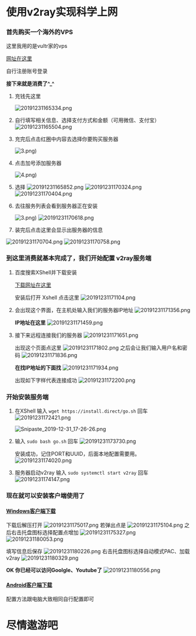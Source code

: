 # 使用v2ray实现科学上网


### 首先购买一个海外的VPS

这里我用的是vultr家的vps

[网址在这里](https://www.vultr.com/)

自行注册账号登录

**接下来就是消费了^_^**

1. 充钱先这里

   ![20191231165334.png](https://i.loli.net/2019/12/31/OldnX7ay5RSg3Ck.png)

2. 自行填写相关信息、选择支付方式和金额（可用微信、支付宝）
   ![20191231165504.png](https://i.loli.net/2019/12/31/LFlqVRt1fTiC2Y7.png)

3. 充完后点击红圈中内容去选择你要购买服务器

   ![3.png)](https://i.loli.net/2019/12/31/xzLOH42mTC8eslu.png)

4. 点击加号添加服务器

   ![4.png)](https://i.loli.net/2019/12/31/er3PmX1wMZVRdN4.png)

5. 选择 
   ![20191231165852.png](https://i.loli.net/2019/12/31/pcIbnv2hRsaSXZz.png)
   ![20191231170324.png](https://i.loli.net/2019/12/31/CWQdezGMxfshr4U.png) ​				
   ![20191231170404.png](https://i.loli.net/2019/12/31/xl4RbJtwCuMSNgG.png)

6. 去往服务列表会看到服务器正在安装

   ![3.png)](https://i.loli.net/2019/12/31/xzLOH42mTC8eslu.png)
   ![20191231170618.png](https://i.loli.net/2019/12/31/kNbxhZgUp71i5vo.png)

7. 装完后点击这里会显示出服务器的信息

  ![20191231170704.png](https://i.loli.net/2019/12/31/cI1J8zYwneqx94d.png)
  ![20191231170758.png](https://i.loli.net/2019/12/31/Jp6wNSsGITDV1Y9.png)

### 到这里消费就基本完成了，我们开始配置 v2ray服务端 

1. 百度搜索XShell并下载安装

   [下载网址在这里](https://xshell.en.softonic.com/)

   安装后打开 Xshell 点击这里
   ![20191231171104.png](https://i.loli.net/2019/12/31/ntkaiPghHzBWG8V.png)

2. 会出现这个界面，在主机处输入我们的服务器IP地址
   ![20191231171356.png](https://i.loli.net/2019/12/31/Vub95PA68KyMfED.png)

   **IP地址在这里**
   ![20191231171459.png](https://i.loli.net/2019/12/31/MxzKiIoP3Xb4ULy.png)

3. 接下来远程连接我们的服务器
   ![20191231171651.png](https://i.loli.net/2019/12/31/v9DxnCBU1KSedGr.png)

   出现这个页面点这里
   ![20191231171802.png](https://i.loli.net/2019/12/31/aBqRtGgTFZnpJVc.png)
   之后会让我们输入用户名和密码
   ![20191231171836.png](https://i.loli.net/2019/12/31/xeZGkBVX4NKoAn3.png)


    **在找IP地址的下面找**
    ![20191231171934.png](https://i.loli.net/2019/12/31/9tzU3YE4asVpDdM.png)
    
    出现如下字样代表连接成功
    ![20191231172200.png](https://i.loli.net/2019/12/31/hs3ImKoWGv6abqX.png)

### 开始安装服务端

1. 在XShell 输入 `wget https://install.direct/go.sh`   回车
   ![20191231172421.png](https://i.loli.net/2019/12/31/UcxAPHtrChVvDGN.png)

   ![Snipaste_2019-12-31_17-26-26.png](https://i.loli.net/2019/12/31/B62lQqNUrjaRXML.png)

2. 输入 `sudo bash go.sh`  回车
   ![20191231173730.png](https://i.loli.net/2019/12/31/DzKWNiPjoykeUBd.png)

   安装成功，记住PORT和UUID，后面本地配置需要用。
   ![20191231174020.png](https://i.loli.net/2019/12/31/ZlBuaCd89cAKq4f.png)

3. 服务器启动v2ray 输入 `sudo systemctl start v2ray` 回车
   ![20191231174147.png](https://i.loli.net/2019/12/31/x4vSUohg5actPjD.png) 

### 现在就可以安装客户端使用了

#### [Windows客户端下载](https://github.com/Cenmrev/V2RayW/releases/download/v1.0.0-beta2/V2RayW.zip)

下载后解压打开
![20191231175017.png](https://i.loli.net/2019/12/31/amTJyPiQSBDv3kA.png)
若弹出点是
![20191231175104.png](https://i.loli.net/2019/12/31/Vr6I2g5WhLZjYHv.png)
之后右击托盘图标选择配置点增加
![20191231175327.png](https://i.loli.net/2019/12/31/9UW3mlurRzSZ215.png)
![20191231180053.png](https://i.loli.net/2019/12/31/4CRupVOHh3qL2JQ.png)

填写信息后保存
![20191231180226.png](https://i.loli.net/2019/12/31/u9dHU3SpjAmB87V.png)
右击托盘图标选择自动模式PAC、加载v2ray
![20191231180329.png](https://i.loli.net/2019/12/31/gpBdMfGHIKV4mTr.png)

**OK 你已经可以访问Goolgle、Youtube了**
![20191231180556.png](https://i.loli.net/2019/12/31/JNxZzD3sn2LVI1j.png)


#### [Android客户端下载](https://github.com/2dust/v2rayNG/releases/download/1.1.14/v2rayNG_1.1.14.apk)

配置方法跟电脑大致相同自行配置即可

# 尽情遨游吧
